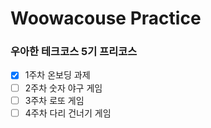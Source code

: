 # Woowacouse Practice

### 우아한 테크코스 5기 프리코스

* [x] 1주차 온보딩 과제
* [ ] 2주차 숫자 야구 게임
* [ ] 3주차 로또 게임
* [ ] 4주차 다리 건너기 게임
